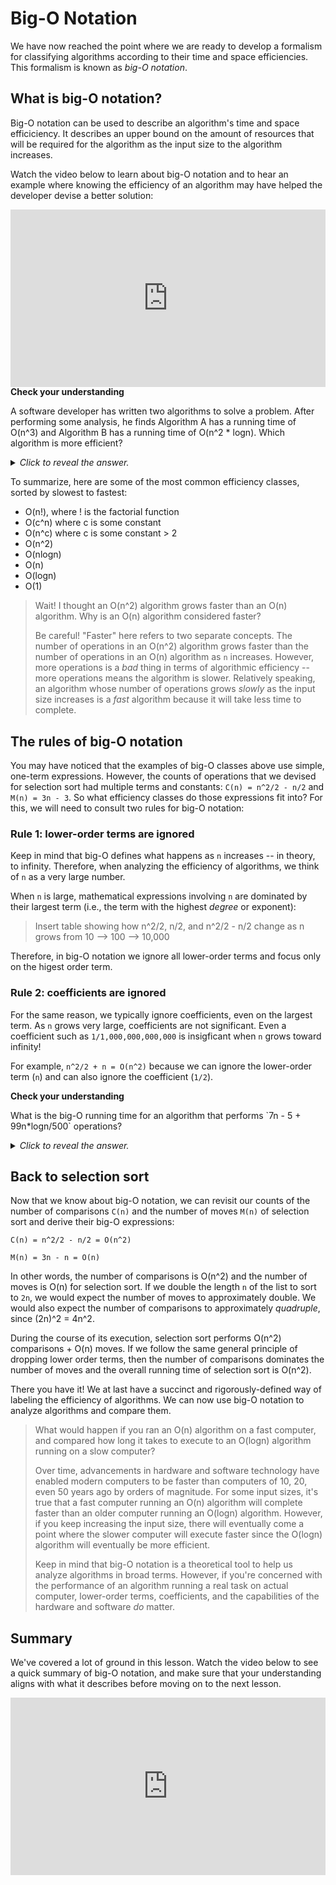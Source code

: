 # Big-O Notation

We have now reached the point where we are ready to develop a formalism for classifying algorithms according to their time and space efficiencies. This formalism is known as *big-O notation*.

## What is big-O notation?

Big-O notation can be used to describe an algorithm's time and space efficiciency. It describes an upper bound on the amount of resources that will be required for the algorithm as the input size to the algorithm increases.

Watch the video below to learn about big-O notation and to hear an example where knowing the efficiency of an algorithm may have helped the developer devise a better solution:

<div
  style="position: relative; padding-bottom: 56.25%; height: 0;">
  <iframe
    src="https://www.youtube.com/watch?v=RGuJga2Gl_k"
    title="YouTube video player"
    frameborder="0"
    allow="accelerometer; autoplay; clipboard-write; encrypted-media; gyroscope; picture-in-picture"
    allowfullscreen
    style="position: absolute; top: 0; left: 0; width: 100%; height: 100%;">
  </iframe>
</div>

<aside>
<b>Check your understanding</b>
<p>
A software developer has written two algorithms to solve a problem. After performing some analysis, he finds Algorithm A has a running time of O(n^3) and Algorithm B has a running time of O(n^2 * logn). Which algorithm is more efficient?
</p>
<details>
<summary>
<i>Click to reveal the answer.</i>
</summary>
<p>
<b>Answer.</b> Algorithm B is more efficient. Algorithm A could equivalently be described as having an efficiency of O(n * n * n), and Algorithm B is O(n * n * logn). In other words, Algorithm B replaces one of the factors of `n` with `logn`, which grows more slowly as `n` increases. Therefore, Algorithm B has a faster running time.
</p>
</details>
</aside>

To summarize, here are some of the most common efficiency classes, sorted by slowest to fastest:

* O(n!), where ! is the factorial function
* O(c^n) where c is some constant
* O(n^c) where c is some constant > 2
* O(n^2)
* O(nlogn)
* O(n)
* O(logn)
* O(1)

> Wait! I thought an O(n^2) algorithm grows faster than an O(n) algorithm. Why is an O(n) algorithm considered faster?
>
> Be careful! "Faster" here refers to two separate concepts. The number of operations in an O(n^2) algorithm grows faster than the number of operations in an O(n) algorithm as `n` increases. However, more operations is a *bad* thing in terms of algorithmic efficiency -- more operations means the algorithm is slower. Relatively speaking, an algorithm whose number of operations grows *slowly* as the input size increases is a *fast* algorithm because it will take less time to complete.

## The rules of big-O notation

You may have noticed that the examples of big-O classes above use simple, one-term expressions. However, the counts of operations that we devised for selection sort had multiple terms and constants: `C(n) = n^2/2 - n/2` and `M(n) = 3n - 3`. So what efficiency classes do those expressions fit into? For this, we will need to consult two rules for big-O notation:

### Rule 1: lower-order terms are ignored

Keep in mind that big-O defines what happens as `n` increases -- in theory, to infinity. Therefore, when analyzing the efficiency of algorithms, we think of `n` as a very large number.

When `n` is large, mathematical expressions involving `n` are dominated by their largest term (i.e., the term with the highest *degree* or exponent):

> Insert table showing how n^2/2, n/2, and n^2/2 - n/2 change as n grows from 10 --> 100 --> 10,000

Therefore, in big-O notation we ignore all lower-order terms and focus only on the higest order term.

### Rule 2: coefficients are ignored

For the same reason, we typically ignore coefficients, even on the largest term. As `n` grows very large, coefficients are not significant. Even a coefficient such as `1/1,000,000,000,000` is insigficant when `n` grows toward infinity!

For example, `n^2/2 + n = O(n^2)` because we can ignore the lower-order term (`n`) and can also ignore the coefficient (`1/2`).

<aside>
<b>Check your understanding</b>
<p>What is the big-O running time for an algorithm that performs `7n - 5 + 99n*logn/500` operations?</p>
<details>
<summary>
<i>Click to reveal the answer.</i>
</summary>
<p><b>Answer.</b> Since `n*logn` is the highest order term, `7n - 5 + 99n*logn/500 = O(nlogn)`.</code></p>
</details>
</aside>

## Back to selection sort

Now that we know about big-O notation, we can revisit our counts of the number of comparisons `C(n)` and the number of moves `M(n)` of selection sort and derive their big-O expressions:

`C(n) = n^2/2 - n/2 = O(n^2)`

`M(n) = 3n - n = O(n)`

In other words, the number of comparisons is O(n^2) and the number of moves is O(n) for selection sort. If we double the length `n` of the list to sort to `2n`, we would expect the number of moves to approximately double. We would also expect the number of comparisons to approximately *quadruple*, since (2n)^2 = 4n^2.

During the course of its execution, selection sort performs O(n^2) comparisons + O(n) moves. If we follow the same general principle of dropping lower order terms, then the number of comparisons dominates the number of moves and the overall running time of selection sort is O(n^2).

There you have it! We at last have a succinct and rigorously-defined way of labeling the efficiency of algorithms. We can now use big-O notation to analyze algorithms and compare them.

> What would happen if you ran an O(n) algorithm on a fast computer, and compared how long it takes to execute to an O(logn) algorithm running on a slow computer?
>
> Over time, advancements in hardware and software technology have enabled modern computers to be faster than computers of 10, 20, even 50 years ago by orders of magnitude. For some input sizes, it's true that a fast computer running an O(n) algorithm will complete faster than an older computer running an O(logn) algorithm. However, if you keep increasing the input size, there will eventually come a point where the slower computer will execute faster since the O(logn) algorithm will eventually be more efficient.
>
> Keep in mind that big-O notation is a theoretical tool to help us analyze algorithms in broad terms. However, if you're  concerned with the performance of an algorithm running a real task on actual computer, lower-order terms, coefficients, and the capabilities of the hardware and software *do* matter.

## Summary

We've covered a lot of ground in this lesson. Watch the video below to see a quick summary of big-O notation, and make sure that your understanding aligns with what it describes before moving on to the next lesson.

<div
  style="position: relative; padding-bottom: 56.25%; height: 0;">
  <iframe
    src="https://www.youtube.com/watch?v=g2o22C3CRfU"
    title="YouTube video player"
    frameborder="0"
    allow="accelerometer; autoplay; clipboard-write; encrypted-media; gyroscope; picture-in-picture"
    allowfullscreen
    style="position: absolute; top: 0; left: 0; width: 100%; height: 100%;">
  </iframe>
</div>
